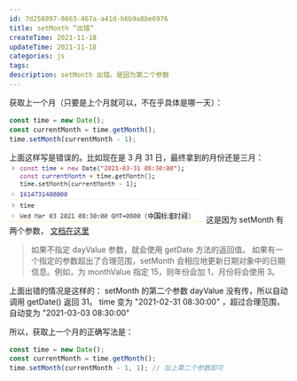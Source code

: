 ```yaml
---
id: 7d258897-8663-467a-a41d-b6b9a8be6976
title: setMonth “出错“
createTime: 2021-11-18
updateTime: 2021-11-18
categories: js
tags:
description: setMonth 出错。是因为第二个参数
---
```


获取上一个月（只要是上个月就可以，不在乎具体是哪一天）：

```js
const time = new Date();
const currentMonth = time.getMonth();
time.setMonth(currentMonth - 1);
```

上面这样写是错误的。比如现在是 3 月 31 日，最终拿到的月份还是三月：
![](..\post-assets\e39d9b5d-7d0a-4b2f-a8fe-9ec1d5248bfe.png)
这是因为 setMonth 有两个参数， [文档在这里](https://developer.mozilla.org/zh-CN/docs/Web/JavaScript/Reference/Global_Objects/Date/setMonth)

> 如果不指定 dayValue 参数，就会使用 getDate 方法的返回值。
> 如果有一个指定的参数超出了合理范围，setMonth 会相应地更新日期对象中的日期信息。例如，为 monthValue 指定 15，则年份会加 1，月份将会使用 3。

上面出错的情况是这样的：
setMonth 的第二个参数 dayValue 没有传，所以自动调用 getDate() 返回 31。
time 变为 "2021-02-31 08:30:00" ，超过合理范围，自动变为 "2021-03-03 08:30:00"

所以，获取上一个月的正确写法是：

```js
const time = new Date();
const currentMonth = time.getMonth();
time.setMonth(currentMonth - 1, 1); // 加上第二个参数即可
```
